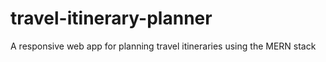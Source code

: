 # travel-itinerary-planner
 A responsive web app for planning travel itineraries using the MERN stack
